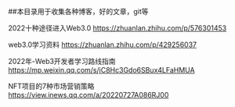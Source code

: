 ##本目录用于收集各种博客，好的文章，git等


2022十种途径进入Web3.0
https://zhuanlan.zhihu.com/p/576301453


web3.0学习资料
https://zhuanlan.zhihu.com/p/429256037

2022年-Web3开发者学习路线指南
https://mp.weixin.qq.com/s/jC8Hc3Gdo6SBux4LFaHMUA

NFT项目的7种市场营销策略
https://view.inews.qq.com/a/20220727A086RJ00